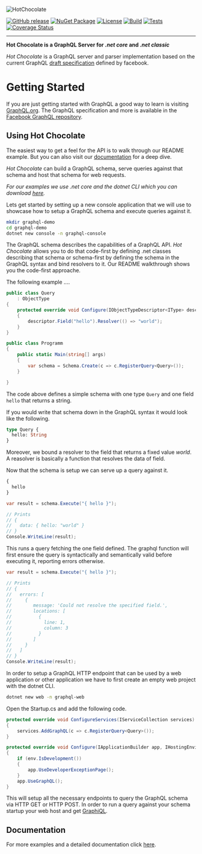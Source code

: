 ![HotChocolate](https://cdn.rawgit.com/ChilliCream/hotchocolate-logo/master/img/hotchocolate-banner-light.svg)

[![GitHub release](https://img.shields.io/github/release/chillicream/HotChocolate.svg)](https://github.com/ChilliCream/hotchocolate/releases) [![NuGet Package](https://img.shields.io/nuget/v/hotchocolate.svg)](https://www.nuget.org/packages/HotChocolate/) [![License](https://img.shields.io/github/license/ChilliCream/hotchocolate.svg)](https://github.com/ChilliCream/hotchocolate/releases) [![Build](https://ci.appveyor.com/api/projects/status/uf8xnbyo32bh7ge1/branch/master?svg=true)](https://ci.appveyor.com/project/rstaib/zeus) [![Tests](https://img.shields.io/appveyor/tests/rstaib/zeus/master.svg)](https://ci.appveyor.com/project/rstaib/zeus) [![Coverage Status](https://coveralls.io/repos/github/ChilliCream/hotchocolate/badge.svg?branch=master)](https://coveralls.io/github/ChilliCream/hotchocolate?branch=master)

---

**Hot Chocolate is a GraphQL Server for _.net core_ and _.net classic_**

_Hot Chocolate_ is a GraphQL server and parser implementation based on the current GraphQL [draft specification](http://facebook.github.io/graphql/draft/) defined by facebook.

# Getting Started

If you are just getting started with GraphQL a good way to learn is visiting [GraphQL.org](https://graphql.org).
The GraphQL specification and more is available in the [Facebook GraphQL repository](https://github.com/facebook/graphql).

## Using Hot Chocolate

The easiest way to get a feel for the API is to walk through our README example. But you can also visit our [documentation](http://hotchocolate.io) for a deep dive.

_Hot Chocolate_ can build a GraphQL schema, serve queries against that schema and host that schema for web requests.

_For our examples we use .net core and the dotnet CLI which you can download [here](https://dot.net)._

Lets get started by setting up a new console application that we will use to showcase how to setup a GraphQL schema and execute queries against it.

```bash
mkdir graphql-demo
cd graphql-demo
dotnet new console -n graphql-console
```

The GraphQL schema describes the capabilities of a GraphQL API. _Hot Chocolate_ allows you to do that code-first by defining .net classes describing that schema or schema-first by defining the schema in the GraphQL syntax and bind resolvers to it. Our README walkthrough shows you the code-first approache.

The following example ....

```csharp
public class Query
    : ObjectType
{
    protected override void Configure(IObjectTypeDescriptor<IType> descriptor)
    {
        descriptor.Field("hello").Resolver(() => "world");
    }
}

public class Programm
{
    public static Main(string[] args)
    {
        var schema = Schema.Create(c => c.RegisterQuery<Query>());
    }

}
```

The code above defines a simple schema with one type `Query` and one field `hello` that returns a string.

If you would write that schema down in the GraphQL syntax it would look like the following.

```graphql
type Query {
  hello: String
}
```

Moreover, we bound a resolver to the field that returns a fixed value _world_. A reasolver is basically a function that resolves the data of field.

Now that the schema is setup we can serve up a query against it.

```graphql
{
  hello
}
```

```csharp
var result = schema.Execute("{ hello }");

// Prints
// {
//   data: { hello: "world" }
// }
Console.WriteLine(result);
```

This runs a query fetching the one field defined. The graphql function will first ensure the query is syntactically and semantically valid before executing it, reporting errors otherwise.

```csharp
var result = schema.Execute("{ hello }");

// Prints
// {
//   errors: [
//     {
//        message: 'Could not resolve the specified field.',
//        locations: [
//          {
//            line: 1,
//            column: 3
//          }
//        ]
//     }
//   ]
// }
Console.WriteLine(result);
```

In order to setup a GraphQL HTTP endpoint that can be used by a web application or other application we have to first create an empty web project with the dotnet CLI.

```bash
dotnet new web -n graphql-web
```

Open the Startup.cs and add the following code.

```csharp
protected override void ConfigureServices(IServiceCollection services)
{
    services.AddGraphQL(c => c.RegisterQuery<Query>());
}
```

```csharp
protected override void Configure(IApplicationBuilder app, IHostingEnvironment env)
{
    if (env.IsDevelopment())
    {
        app.UseDeveloperExceptionPage();
    }
    app.UseGraphQL();
}
```

This will setup all the necessary endpoints to query the GraphQL schema via HTTP GET or HTTP POST.
In order to run a query against your schema startup your web host and get [GraphiQL](https://github.com/graphql/graphiql).


## Documentation

For more examples and a detailed documentation click [here](http://hotchocolate.io).
